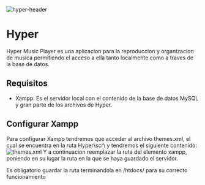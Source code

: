 ![hyper-header](https://i.imgur.com/yjkz8v9.png)
# Hyper
Hyper Music Player es una aplicacion para la reproduccion y organizacion de musica permitiendo el acceso a ella tanto localmente como a traves de la base de datos.

## Requisitos
- Xampp: Es el servidor local con el contenido de la base de datos MySQL y gran parte de los archivos de Hyper.


## Configurar Xampp
Para configurar Xampp tendremos que acceder al archivo themes.xml, el cual se encuentra en la ruta Hyper\scr\ y tendremos el siguiente contenido: 
![themes.xml](https://i.imgur.com/6HkfzDX.png)
Y a continuacion reemplazar la ruta del elemento xampp, poniendo en su lugar la ruta en la que se haya guardado el servidor.

Es obligatorio guardar la ruta terminandola en /htdocs/ para su correcto funcionamiento